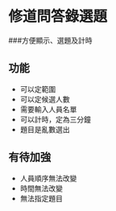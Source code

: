 # 修道問答錄選題
###方便顯示、選題及計時

## 功能
* 可以定範圍
* 可以定候選人數
* 需要輸入人員名單
* 可以計時，定為三分鐘
* 題目是亂數選出

## 有待加強
* 人員順序無法改變
* 時間無法改變
* 無法指定題目
